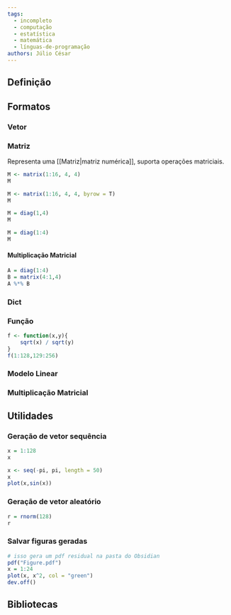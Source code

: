 ```yaml
---
tags:
  - incompleto
  - computação
  - estatística
  - matemática
  - línguas-de-programação
authors: Júlio César
---
```

## Definição

## Formatos

### Vetor
### Matriz
Representa uma [[Matriz|matriz numérica]], suporta operações matriciais.
```R
M <- matrix(1:16, 4, 4)
M
```
```R
M <- matrix(1:16, 4, 4, byrow = T)
M
```
```R
M = diag(1,4)
M
```
```R
M = diag(1:4)
M
```
#### Multiplicação Matricial
```R
A = diag(1:4)
B = matrix(4:1,4)
A %*% B
```
### Dict

### Função

```R
f <- function(x,y){
	sqrt(x) / sqrt(y)
}
f(1:128,129:256)
```
### Modelo Linear

### Multiplicação Matricial

## Utilidades

### Geração de vetor sequência
```R
x = 1:128
x
```

```R
x <- seq(-pi, pi, length = 50)
x
plot(x,sin(x))
```

### Geração de vetor aleatório
```R
r = rnorm(128)
r
```
### Salvar figuras geradas
```R
# isso gera um pdf residual na pasta do Obsidian
pdf("Figure.pdf")
x = 1:24
plot(x, x^2, col = "green")
dev.off()
```
## Bibliotecas
